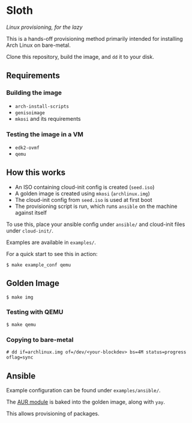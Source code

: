 # Sloth

*Linux provisioning, for the lazy*

This is a hands-off provisioning method primarily intended for installing Arch Linux on bare-metal.

Clone this repository, build the image, and `dd` it to your disk.

## Requirements

### Building the image

 - `arch-install-scripts`
 - `genisoimage`
 - `mkosi` and its requirements

### Testing the image in a VM

 - `edk2-ovmf`
 - `qemu`

## How this works

 - An ISO containing cloud-init config is created (`seed.iso`)
 - A golden image is created using `mkosi` (`archlinux.img`)
 - The cloud-init config from `seed.iso` is used at first boot
 - The provisioning script is run, which runs `ansible` on the machine against itself

To use this, place your ansible config under `ansible/` and cloud-init files under `cloud-init/`.

Examples are available in `examples/`.

For a quick start to see this in action:

```shell
$ make example_conf qemu
```

## Golden Image

```shell
$ make img
```

### Testing with QEMU

```shell
$ make qemu
```

### Copying to bare-metal

```shell
# dd if=archlinux.img of=/dev/<your-blockdev> bs=4M status=progress oflag=sync
```

## Ansible

Example configuration can be found under `examples/ansible/`.

The [AUR module](https://github.com/kewlfft/ansible-aur) is baked into the golden image, along with `yay`.

This allows provisioning of packages.
